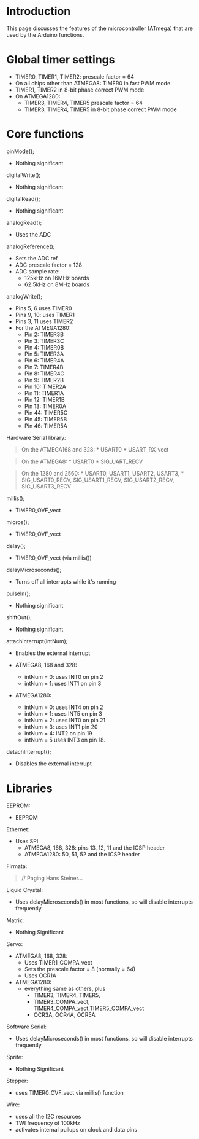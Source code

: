 # Introduction #

This page discusses the features of the microcontroller (ATmega) that are used by the Arduino functions.

# Global timer settings #
  * TIMER0, TIMER1, TIMER2: prescale factor = 64
  * On all chips other than ATMEGA8: TIMER0 in fast PWM mode
  * TIMER1, TIMER2 in 8-bit phase correct PWM mode
  * On ATMEGA1280:
    * TIMER3, TIMER4, TIMER5 prescale factor = 64
    * TIMER3, TIMER4, TIMER5 in 8-bit phase correct PWM mode

# Core functions #

pinMode();
  * Nothing significant

digitalWrite();
  * Nothing significant

digitalRead();
  * Nothing significant

analogRead();
  * Uses the ADC

analogReference();
  * Sets the ADC ref
  * ADC prescale factor = 128
  * ADC sample rate:
    * 125kHz on 16MHz boards
    * 62.5kHz on 8MHz boards


analogWrite();
  * Pins 5, 6 uses TIMER0
  * Pins 9, 10: uses TIMER1
  * Pins 3, 11 uses TIMER2
  * For the ATMEGA1280:
    * Pin 2: TIMER3B
    * Pin 3: TIMER3C
    * Pin 4: TIMER0B
    * Pin 5: TIMER3A
    * Pin 6: TIMER4A
    * Pin 7: TIMER4B
    * Pin 8: TIMER4C
    * Pin 9: TIMER2B
    * Pin 10: TIMER2A
    * Pin 11: TIMER1A
    * Pin 12: TIMER1B
    * Pin 13: TIMER0A
    * Pin 44: TIMER5C
    * Pin 45: TIMER5B
    * Pin 46: TIMER5A


Hardware Serial library:

> On the ATMEGA168 and 328:
    * USART0
    * USART\_RX\_vect

> On the ATMEGA8:
    * USART0
    * SIG\_UART\_RECV

> On the 1280 and 2560:
    * USART0, USART1, USART2, USART3,
    * SIG\_USART0\_RECV, SIG\_USART1\_RECV, SIG\_USART2\_RECV, SIG\_USART3\_RECV

millis();
  * TIMER0\_OVF\_vect

micros();
  * TIMER0\_OVF\_vect

delay();
  * TIMER0\_OVF\_vect (via millis())

delayMicroseconds();
  * Turns off all interrupts while it's running

pulseIn();
  * Nothing significant

shiftOut();
  * Nothing significant

attachInterrupt(intNum);
  * Enables the external interrupt
  * ATMEGA8, 168 and 328:
    * intNum = 0: uses INT0 on pin 2
    * intNum = 1: uses INT1 on pin 3

  * ATMEGA1280:
    * intNum = 0: uses INT4 on pin 2
    * intNum = 1: uses INT5 on pin 3
    * intNum = 2: uses INT0 on pin 21
    * intNum = 3: uses INT1 pin 20
    * intNum = 4:  INT2 on pin 19
    * intNum = 5 uses INT3 on pin 18.

detachInterrupt();
  * Disables the external interrupt


# Libraries #

EEPROM:
  * EEPROM

Ethernet:
  * Uses SPI
    * ATMEGA8, 168, 328: pins 13, 12, 11 and the ICSP header
    * ATMEGA1280: 50, 51, 52 and the ICSP header

Firmata:
> // Paging Hans Steiner...

Liquid Crystal:
  * Uses delayMicroseconds() in most functions, so will disable interrupts frequently

Matrix:
  * Nothing Significant

Servo:
  * ATMEGA8, 168, 328:
    * Uses TIMER1\_COMPA\_vect
    * Sets the prescale factor = 8 (normally = 64)
    * Uses OCR1A
  * ATMEGA1280:
    * everything same as others, plus
      * TIMER3, TIMER4, TIMER5,
      * TIMER3\_COMPA\_vect, TIMER4\_COMPA\_vect,TIMER5\_COMPA\_vect
      * OCR3A, OCR4A, OCR5A

Software Serial:
  * Uses delayMicroseconds() in most functions, so will disable interrupts frequently

Sprite:
  * Nothing Significant

Stepper:
  * uses 	TIMER0\_OVF\_vect via millis() function

Wire:
  * uses all the I2C resources
  * TWI frequency of 100kHz
  * activates internal pullups on clock and data pins